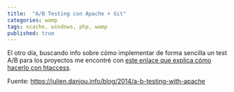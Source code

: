 ```yaml
---
title:  "A/B Testing con Apache + Git"
categories: wamp
tags: xcache, windows, php, wamp
published: true
---
```


El otro día, buscando info sobre cómo implementar de forma sencilla un test A/B para los proyectos
me encontré con [este enlace que explica cómo hacerlo con htaccess](https://julien.danjou.info/blog/2014/a-b-testing-with-apache).

Fuente: https://julien.danjou.info/blog/2014/a-b-testing-with-apache
